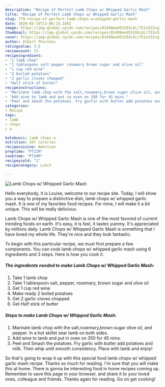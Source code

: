 ```yaml
---
description: "Recipe of Perfect Lamb Chops w/ Whipped Garlic Mash"
title: "Recipe of Perfect Lamb Chops w/ Whipped Garlic Mash"
slug: 779-recipe-of-perfect-lamb-chops-w-whipped-garlic-mash
date: 2020-05-16T13:06:23.336Z
image: https://img-global.cpcdn.com/recipes/81499eed55193cdc/751x532cq70/lamb-chops-w-whipped-garlic-mash-recipe-main-photo.jpg
thumbnail: https://img-global.cpcdn.com/recipes/81499eed55193cdc/751x532cq70/lamb-chops-w-whipped-garlic-mash-recipe-main-photo.jpg
cover: https://img-global.cpcdn.com/recipes/81499eed55193cdc/751x532cq70/lamb-chops-w-whipped-garlic-mash-recipe-main-photo.jpg
author: Albert Thornton
ratingvalue: 3.5
reviewcount: 15
recipeingredient:
- "1 lamb chop"
- "1 tablespoon salt pepper rosemary brown sugar and olive oil"
- "1 cup red wine"
- "2 boiled potatoes"
- "2 garlic cloves chopped"
- "Half stick of butter"
recipeinstructions:
- "Marinate lamb chop with the salt,rosemary,brown sugar olive oil, and pepper. In a hot skillet sear lamb on both sides."
- "Add wine to lamb and put in oven on 350 for 45 mins."
- "Peel and Smash the potatoes. Fry garlic with butter add potatoes and milk. Then whip until smooth consistency. Place with lamb and enjoy!"
categories:
- Recipe
tags:
- lamb
- chops
- w

katakunci: lamb chops w 
nutrition: 267 calories
recipecuisine: American
preptime: "PT21M"
cooktime: "PT34M"
recipeyield: "1"
recipecategory: Lunch

---
```



![Lamb Chops w/ Whipped Garlic Mash](https://img-global.cpcdn.com/recipes/81499eed55193cdc/751x532cq70/lamb-chops-w-whipped-garlic-mash-recipe-main-photo.jpg)

Hello everybody, it is Louise, welcome to our recipe site. Today, I will show you a way to prepare a distinctive dish, lamb chops w/ whipped garlic mash. It is one of my favorites food recipes. For mine, I will make it a bit unique. This will be really delicious.

Lamb Chops w/ Whipped Garlic Mash is one of the most favored of current trending foods on earth. It's easy, it is fast, it tastes yummy. It's appreciated by millions daily. Lamb Chops w/ Whipped Garlic Mash is something that I have loved my whole life. They're nice and they look fantastic.




To begin with this particular recipe, we must first prepare a few components. You can cook lamb chops w/ whipped garlic mash using 6 ingredients and 3 steps. Here is how you cook it.

<!--inarticleads1-->

##### The ingredients needed to make Lamb Chops w/ Whipped Garlic Mash:

1. Take 1 lamb chop
1. Take 1 tablespoon salt, pepper, rosemary, brown sugar and olive oil
1. Get 1 cup red wine
1. Make ready 2 boiled potatoes
1. Get 2 garlic cloves chopped
1. Get Half stick of butter




<!--inarticleads2-->

##### Steps to make Lamb Chops w/ Whipped Garlic Mash:

1. Marinate lamb chop with the salt,rosemary,brown sugar olive oil, and pepper. In a hot skillet sear lamb on both sides.
1. Add wine to lamb and put in oven on 350 for 45 mins.
1. Peel and Smash the potatoes. Fry garlic with butter add potatoes and milk. Then whip until smooth consistency. Place with lamb and enjoy!




So that's going to wrap it up with this special food lamb chops w/ whipped garlic mash recipe. Thanks so much for reading. I'm sure that you will make this at home. There is gonna be interesting food in home recipes coming up. Remember to save this page in your browser, and share it to your loved ones, colleague and friends. Thanks again for reading. Go on get cooking!
